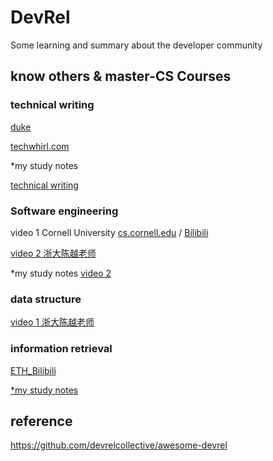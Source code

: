 # DevRel
Some learning and summary about the developer community




## know others & master-CS Courses

### technical writing
[duke ](https://www.bilibili.com/video/BV1QA411g7LK/?spm_id_from=333.999.0.0&vd_source=8bab1a841d41ad603019f852b2f54c5e
)

[techwhirl.com](https://techwhirl.com/technical-communication/)

*my study notes

[technical writing ](https://shimo.im/folder/V8VvJthYR8QcRxCX)

### Software engineering

video 1 Cornell University [cs.cornell.edu](https://www.cs.cornell.edu/courses/cs5150/2018sp/lectures)  / [Bilibili](https://www.bilibili.com/video/BV1aW411E7yr/?spm_id_from=333.337.search-card.all.click&vd_source=8bab1a841d41ad603019f852b2f54c5e)

[video 2 浙大陈越老师](https://www.icourses.cn/web/sword/portal/shareDetails?cId=6804#/course/chapter)

*my study notes
[video 2](https://shimo.im/docs/5xkGMZN2V2TOym3X)

### data structure

[video 1 浙大陈越老师](https://www.icourse163.org/course/ZJU-93001)



### information retrieval

[ETH_Bilibili](https://www.bilibili.com/video/BV1qx411Z7Mq/?spm_id_from=333.337.search-card.all.click&vd_source=8bab1a841d41ad603019f852b2f54c5e)

[*my study notes](https://shimo.im/docs/1d3aVap9lmSLE4qg )


## reference

https://github.com/devrelcollective/awesome-devrel
